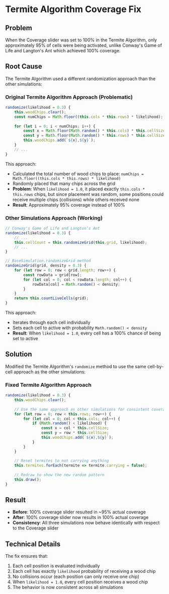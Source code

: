 # Termite Algorithm Coverage Fix

## Problem
When the Coverage slider was set to 100% in the Termite Algorithm, only approximately 95% of cells were being activated, unlike Conway's Game of Life and Langton's Ant which achieved 100% coverage.

## Root Cause
The Termite Algorithm used a different randomization approach than the other simulations:

### Original Termite Algorithm Approach (Problematic)
```javascript
randomize(likelihood = 0.3) {
    this.woodChips.clear();
    const numChips = Math.floor((this.cols * this.rows) * likelihood);
    
    for (let i = 0; i < numChips; i++) {
        const x = Math.floor(Math.random() * this.cols) * this.cellSize;
        const y = Math.floor(Math.random() * this.rows) * this.cellSize;
        this.woodChips.add(`${x},${y}`);
    }
    // ...
}
```

This approach:
- Calculated the total number of wood chips to place: `numChips = Math.floor((this.cols * this.rows) * likelihood)`
- Randomly placed that many chips across the grid
- **Problem**: When `likelihood = 1.0`, it placed exactly `this.cols * this.rows` chips, but since placement was random, some positions could receive multiple chips (collisions) while others received none
- **Result**: Approximately 95% coverage instead of 100%

### Other Simulations Approach (Working)
```javascript
// Conway's Game of Life and Langton's Ant
randomize(likelihood = 0.3) {
    // ...
    this.cellCount = this.randomizeGrid(this.grid, likelihood);
    // ...
}

// BaseSimulation.randomizeGrid method
randomizeGrid(grid, density = 0.3) {
    for (let row = 0; row < grid.length; row++) {
        const rowData = grid[row];
        for (let col = 0; col < rowData.length; col++) {
            rowData[col] = Math.random() < density;
        }
    }
    return this.countLiveCells(grid);
}
```

This approach:
- Iterates through each cell individually
- Sets each cell to active with probability `Math.random() < density`
- **Result**: When `likelihood = 1.0`, every cell has a 100% chance of being set to active

## Solution
Modified the Termite Algorithm's `randomize` method to use the same cell-by-cell approach as the other simulations:

### Fixed Termite Algorithm Approach
```javascript
randomize(likelihood = 0.3) {
    this.woodChips.clear();
    
    // Use the same approach as other simulations for consistent coverage
    for (let row = 0; row < this.rows; row++) {
        for (let col = 0; col < this.cols; col++) {
            if (Math.random() < likelihood) {
                const x = col * this.cellSize;
                const y = row * this.cellSize;
                this.woodChips.add(`${x},${y}`);
            }
        }
    }
    
    // Reset termites to not carrying anything
    this.termites.forEach(termite => termite.carrying = false);
    
    // Redraw to show the new random pattern
    this.draw();
}
```

## Result
- **Before**: 100% coverage slider resulted in ~95% actual coverage
- **After**: 100% coverage slider now results in 100% actual coverage
- **Consistency**: All three simulations now behave identically with respect to the Coverage slider

## Technical Details
The fix ensures that:
1. Each cell position is evaluated individually
2. Each cell has exactly `likelihood` probability of receiving a wood chip
3. No collisions occur (each position can only receive one chip)
4. When `likelihood = 1.0`, every cell position receives a wood chip
5. The behavior is now consistent across all simulations 